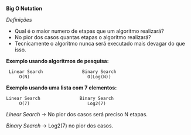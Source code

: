 
**Big O Notation**

*Definições*	
  - Qual é o maior numero de etapas que um algoritmo realizará?
  - No pior dos casos quantas etapas o algoritmo realizará?
  - Tecnicamente o algoritmo nunca será executado mais devagar do que isso.

**Exemplo usando algoritmos de pesquisa:**

```
 Linear Search               Binary Search
     O(N)                      O(Log(N))
```
**Exemplo usando uma lista com 7 elementos:**

```
Linear Search               Binary Search
     O(7)                      Log2(7)
```

*Linear Search* -> No pior dos casos será preciso N etapas.

*Binary Search* -> Log2(7) no pior dos casos. 
